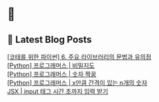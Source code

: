 # 🐰

## 🔗 Latest Blog Posts

<a href=https://yesolz.tistory.com/entry/%EC%BD%94%ED%85%8C%EB%A5%BC-%EC%9C%84%ED%95%9C-%ED%8C%8C%EC%9D%B4%EC%8D%AC-6-%EC%A3%BC%EC%9A%94-%EB%9D%BC%EC%9D%B4%EB%B8%8C%EB%9F%AC%EB%A6%AC%EC%9D%98-%EB%AC%B8%EB%B2%95%EA%B3%BC-%EC%9C%A0%EC%9D%98%EC%A0%90>[코테를 위한 파이썬] 6. 주요 라이브러리의 문법과 유의점</a></br><a href=https://yesolz.tistory.com/entry/Python-%ED%94%84%EB%A1%9C%EA%B7%B8%EB%9E%98%EB%A8%B8%EC%8A%A4-%EB%B9%84%EB%B0%80%EC%A7%80%EB%8F%84>[Python] 프로그래머스 | 비밀지도</a></br><a href=https://yesolz.tistory.com/entry/Python-%ED%94%84%EB%A1%9C%EA%B7%B8%EB%9E%98%EB%A8%B8%EC%8A%A4-%EC%88%AB%EC%9E%90-%EC%A7%9D%EA%BF%8D>[Python] 프로그래머스 | 숫자 짝꿍</a></br><a href=https://yesolz.tistory.com/entry/Python-%ED%94%84%EB%A1%9C%EA%B7%B8%EB%9E%98%EB%A8%B8%EC%8A%A4-x%EB%A7%8C%ED%81%BC-%EA%B0%84%EA%B2%A9%EC%9D%B4-%EC%9E%88%EB%8A%94-n%EA%B0%9C%EC%9D%98-%EC%88%AB%EC%9E%90>[Python] 프로그래머스 | x만큼 간격이 있는 n개의 숫자</a></br><a href=https://yesolz.tistory.com/entry/JSX-input-%ED%83%9C%EA%B7%B8-%EC%8B%9C%EA%B0%84-%EC%B4%88%EA%B9%8C%EC%A7%80-%EC%9E%85%EB%A0%A5-%EB%B0%9B%EA%B8%B0>JSX | input 태그 시간 초까지 입력 받기</a></br>